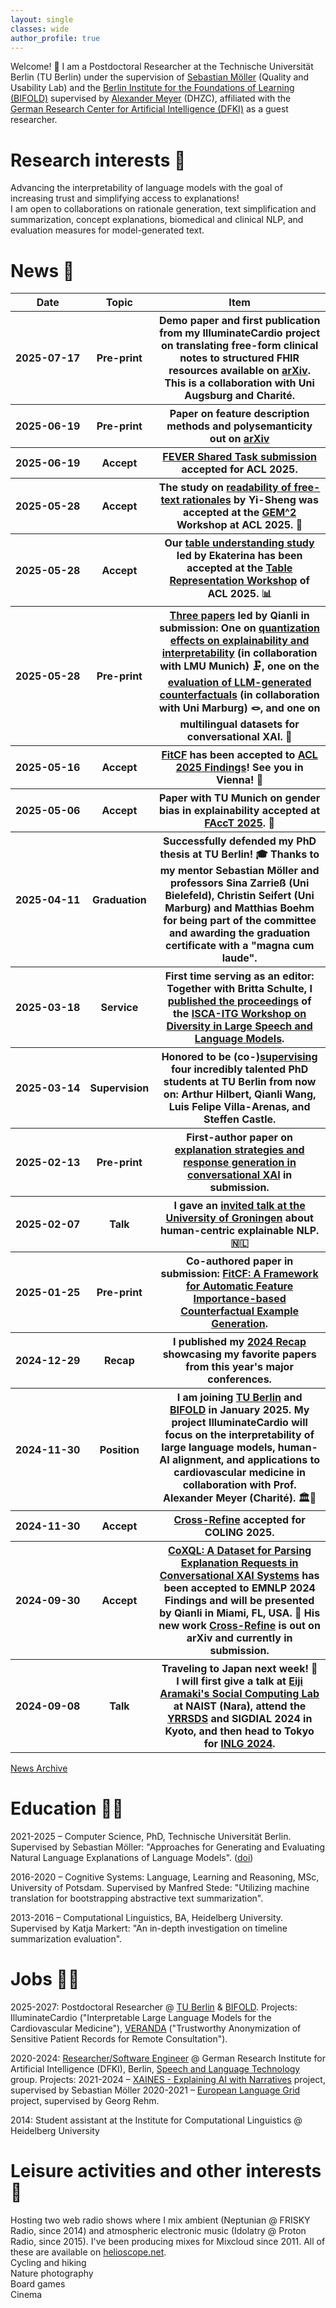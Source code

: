 ```yaml
---
layout: single
classes: wide
author_profile: true
---
```


Welcome! 👋 I am a Postdoctoral Researcher at the Technische Universität Berlin (TU Berlin)
under the supervision of [Sebastian Möller](https://www.qu.tu-berlin.de/menue/team/professur/parameter/en/) (Quality and Usability Lab) and the [Berlin Institute for the Foundations of Learning (BIFOLD)](https://www.bifold.berlin/) supervised by [Alexander Meyer](https://www.bifold.berlin/people/prof-dr-alexander-meyer.html) (DHZC),
affiliated with the [German Research Center for Artificial Intelligence (DFKI)](https://www.dfki.de/en/web/research/research-departments/speech-and-language-technology) as a guest researcher.

# Research interests 👀
Advancing the interpretability of language models with the goal of increasing trust and simplifying access to explanations!  
I am open to collaborations on rationale generation, text simplification and summarization, concept explanations, biomedical and clinical NLP, and evaluation measures for model-generated text.  

# News 🤩
<table>
  <thead>
    <tr>
      <th>Date</th>
      <th>Topic</th>
      <th>Item</th>
    </tr>
  </thead>
  <tbody>
    <tr>
      <th><nobr>2025-07-17</nobr></th>
      <th>Pre-print</th>
      <th>Demo paper and first publication from my IlluminateCardio project on translating free-form clinical notes to structured FHIR resources available on <a href="https://arxiv.org/abs/2507.12261">arXiv</a>. This is a collaboration with Uni Augsburg and Charité.</th>
    </tr>
    <tr>
      <th><nobr>2025-06-19</nobr></th>
      <th>Pre-print</th>
      <th>Paper on feature description methods and polysemanticity out on <a href="https://arxiv.org/abs/2506.15538">arXiv</a></th>
    </tr>
    <tr>
      <th><nobr>2025-06-19</nobr></th>
      <th>Accept</th>
      <th><a href="./publications/#2025">FEVER Shared Task submission</a> accepted for ACL 2025.</th>
    </tr>
    <tr>
      <th><nobr>2025-05-28</nobr></th>
      <th>Accept</th>
      <th>The study on <a href="https://arxiv.org/abs/2407.01384">readability of free-text rationales</a> by Yi-Sheng was accepted at the <a href="https://gem-benchmark.com/workshop">GEM^2</a> Workshop at ACL 2025. 🧐  </th>
    </tr>
    <tr>
      <th><nobr>2025-05-28</nobr></th>
      <th>Accept</th>
      <th>Our <a href="./publications/#2025">table understanding study</a> led by Ekaterina has been accepted at the <a href="https://table-representation-learning.github.io/ACL2025/">Table Representation Workshop</a> of ACL 2025. 📊  </th>
    </tr>
    <tr>
      <th><nobr>2025-05-28</nobr></th>
      <th>Pre-print</th>
      <th><a href="./publications/#2025">Three papers</a> led by Qianli in submission: One on <a href="https://arxiv.org/abs/2505.13963">quantization effects on explainability and interpretability</a> (in collaboration with LMU Munich) 🗜, one on the <a href="https://arxiv.org/abs/2505.13972">evaluation of LLM-generated counterfactuals</a> (in collaboration with Uni Marburg) 🪢, and one on multilingual datasets for conversational XAI. 🧭  </th>
    </tr>
    <tr>
      <th><nobr>2025-05-16</nobr></th>
      <th>Accept</th>
      <th><a href="https://arxiv.org/abs/2501.00777">FitCF</a> has been accepted to <a href="https://2025.aclweb.org">ACL 2025 Findings</a>! See you in Vienna! 🎡  </th>
    </tr>
    <tr>
      <th><nobr>2025-05-06</nobr></th>
      <th>Accept</th>
      <th>Paper with TU Munich on gender bias in explainability accepted at <a href="https://programs.sigchi.org/facct/2025/program/content/201842">FAccT 2025</a>. 🦉  </th>
    </tr>
    <tr>
      <th><nobr>2025-04-11</nobr></th>
      <th>Graduation</th>
      <th>Successfully defended my PhD thesis at TU Berlin! 🎓 Thanks to my mentor Sebastian Möller and professors Sina Zarrieß (Uni Bielefeld), Christin Seifert (Uni Marburg) and Matthias Boehm for being part of the committee and awarding the graduation certificate with a "magna cum laude".  </th>
    </tr>
    <tr>
      <th><nobr>2025-03-18</nobr></th>
      <th>Service</th>
      <th>First time serving as an editor: Together with Britta Schulte, I <a href="./publications/#2025">published the proceedings</a> of the <a href="https://arxiv.org/abs/2503.10298">ISCA-ITG Workshop on Diversity in Large Speech and Language Models</a>.</th>
    </tr>
    <tr>
      <th><nobr>2025-03-14</nobr></th>
      <th>Supervision</th>
      <th>Honored to be (co-)<a href="./supervision/index.md">supervising</a> four incredibly talented PhD students at TU Berlin from now on: Arthur Hilbert, Qianli Wang, Luis Felipe Villa-Arenas, and Steffen Castle.  </th>
    </tr>
    <tr>
      <th><nobr>2025-02-13</nobr></th>
      <th>Pre-print</th>
      <th>First-author paper on <a href="./publications/#2025">explanation strategies and response generation in conversational XAI</a> in submission.  </th>
    </tr>
    <tr>
      <th><nobr>2025-02-07</nobr></th>
      <th>Talk</th>
      <th>I gave an <a href="./talks/index.md">invited talk at the University of Groningen</a> about human-centric explainable NLP. 🇳🇱  </th>
    </tr>
    <tr>
      <th><nobr>2025-01-25</nobr></th>
      <th>Pre-print</th>
      <th>Co-authored paper in submission: <a href="./publications/#2025">FitCF: A Framework for Automatic Feature Importance-based Counterfactual Example Generation</a>.  </th>
    </tr>
    <tr>
      <th><nobr>2024-12-29</nobr></th>
      <th>Recap</th>
      <th>I published my <a href="./recommended/2024.md">2024 Recap</a> showcasing my favorite papers from this year's major conferences.  </th>
    </tr>
    <tr>
      <th><nobr>2024-11-30</nobr></th>
      <th>Position</th>
      <th>I am joining <a href="https://www.tu.berlin/en/qu/ueber-uns/team-personen/senior-researchers/nils-feldhus">TU Berlin</a> and <a href="https://www.bifold.berlin/">BIFOLD</a> in January 2025. My project IlluminateCardio will focus on the interpretability of large language models, human-AI alignment, and applications to cardiovascular medicine in collaboration with Prof. Alexander Meyer (Charité). 🏛️🏥  </th>
    </tr>
    <tr>
      <th><nobr>2024-11-30</nobr></th>
      <th>Accept</th>
      <th><a href="./publications/#2025">Cross-Refine</a> accepted for COLING 2025.  </th>
    </tr>
    <tr>
      <th><nobr>2024-09-30</nobr></th>
      <th>Accept</th>
      <th><a href="./publications/#2024">CoXQL: A Dataset for Parsing Explanation Requests in Conversational XAI Systems</a> has been accepted to EMNLP 2024 Findings and will be presented by Qianli in Miami, FL, USA. 🗽 His new work <a href="./publications/#2025">Cross-Refine</a> is out on arXiv and currently in submission.  </th>
    </tr>
    <tr>
      <th><nobr>2024-09-08</nobr></th>
      <th>Talk</th>
      <th>Traveling to Japan next week! 🗾 I will first give a talk at <a href="https://luululu.com/en/">Eiji Aramaki's Social Computing Lab</a> at NAIST (Nara), attend the <a href="https://sites.google.com/view/yrrsds2024/program">YRRSDS</a> and SIGDIAL 2024 in Kyoto, and then head to Tokyo for <a href="https://inlg2024.github.io/program.html">INLG 2024</a>.  </th>
    </tr>
  </tbody>
</table>

[News Archive](old_news.md)



# Education 👨‍🎓
2021-2025 – Computer Science, PhD, Technische Universität Berlin. Supervised by Sebastian Möller: "Approaches for Generating and Evaluating Natural Language Explanations of Language Models". ([doi](https://doi.org/10.14279/depositonce-23821))  

2016-2020 – Cognitive Systems: Language, Learning and Reasoning, MSc, University of Potsdam. Supervised by Manfred Stede: "Utilizing machine translation for bootstrapping abstractive text summarization".  

2013-2016 – Computational Linguistics, BA, Heidelberg University. Supervised by Katja Markert: "An in-depth investigation on timeline summarization evaluation".  

# Jobs 👨‍💼
2025-2027: Postdoctoral Researcher @ [TU Berlin](https://www.tu.berlin/en/qu/ueber-uns/team-personen/senior-researchers/nils-feldhus) & [BIFOLD](https://www.bifold.berlin/). Projects: IlluminateCardio ("Interpretable Large Language Models for the Cardiovascular Medicine"), [VERANDA](https://www.tu.berlin/qu/forschung/laufende-vergangene-projekte/laufende-projekte/veranda) ("Trustworthy Anonymization of Sensitive Patient Records for Remote Consultation").  

2020-2024: [Researcher/Software Engineer](https://www.dfki.de/en/web/about-us/employee/person/nife02) @ German Research Institute for Artificial Intelligence (DFKI), Berlin, [Speech and Language Technology](https://www.dfki.de/en/web/research/research-departments/speech-and-language-technology/) group. Projects: 2021-2024 – [XAINES - Explaining AI with Narratives](https://www.dfki.de/en/web/research/projects-and-publications/projects-overview/project/xaines) project, supervised by Sebastian Möller 2020-2021 – [European Language Grid](https://live.european-language-grid.eu/) project, supervised by Georg Rehm.  

2014: Student assistant at the Institute for Computational Linguistics @ Heidelberg University  



# Leisure activities and other interests 🎵
Hosting two web radio shows where I mix ambient (Neptunian @ FRISKY Radio, since 2014) and atmospheric electronic music (Idolatry @ Proton Radio, since 2015). I've been producing mixes for Mixcloud since 2011. All of these are available on [helioscope.net](https://helioscope.net/).  
Cycling and hiking  
Nature photography  
Board games  
Cinema  
